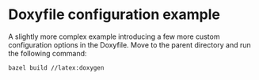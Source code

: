 # Doxyfile configuration example

A slightly more complex example introducing a few more custom configuration options in the Doxyfile.
Move to the parent directory and run the following command:

```bash
bazel build //latex:doxygen
```

